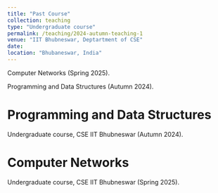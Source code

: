 ```yaml
---
title: "Past Course"
collection: teaching
type: "Undergraduate course"
permalink: /teaching/2024-autumn-teaching-1
venue: "IIT Bhubneswar, Deptartment of CSE"
date: 
location: "Bhubaneswar, India"
---
```


Computer Networks (Spring 2025).

Programming and Data Structures (Autumn 2024).

Programming and Data Structures 
======
Undergraduate course, CSE IIT Bhubneswar (Autumn 2024).


Computer Networks 
======
Undergraduate course, CSE IIT Bhubneswar (Spring 2025).
